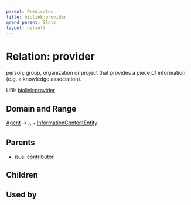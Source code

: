 ```yaml
---
parent: Predicates
title: biolink:provider
grand_parent: Slots
layout: default
---
```


# Relation: provider


person, group, organization or project that provides a piece of information (e.g. a knowledge association).

URI: [biolink:provider](https://w3id.org/biolink/provider)

## Domain and Range

[Agent](Agent.md) ->  <sub>0..\*</sub> [InformationContentEntity](InformationContentEntity.md)

## Parents

 *  is_a: [contributor](contributor.md)

## Children


## Used by

